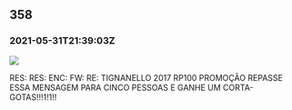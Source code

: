   

358
---

### 2021-05-31T21:39:03Z

![](https://bebiodicionario-com.s3.amazonaws.com/media/posts/202105/194056560_494749665191145_2217975745055900681_n_17950840927460588.jpg)

RES: RES: ENC: FW: RE: TIGNANELLO 2017 RP100 PROMOÇÃO REPASSE ESSA MENSAGEM PARA CINCO PESSOAS E GANHE UM CORTA-GOTAS!!!1!1!!

